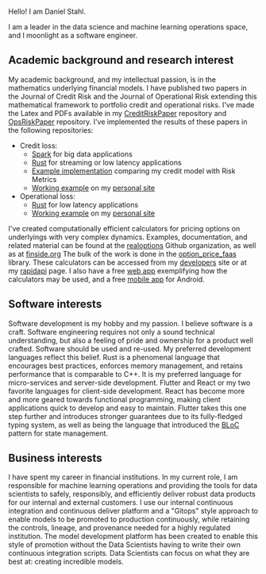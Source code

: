 Hello!  I am Daniel Stahl.

I am a leader in the data science and machine learning operations space, and I moonlight as a software engineer.  

## Academic background and research interest
My academic background, and my intellectual passion, is in the mathematics underlying financial models.  I have published two papers in the Journal of Credit Risk and the Journal of Operational Risk extending this mathematical framework to portfolio credit and operational risks.  I've made the Latex and PDFs available in my [CreditRiskPaper](https://github.com/phillyfan1138/CreditRiskPaper) repository and [OpsRiskPaper](https://github.com/phillyfan1138/OpsRiskPaper) repository.  I've implemented the results of these papers in the following repositories:
* Credit loss: 
    * [Spark](https://github.com/phillyfan1138/CreditLoss) for big data applications
    * [Rust](https://github.com/phillyfan1138/loan_ec) for streaming or low latency applications
    * [Example implementation](https://github.com/phillyfan1138/credit_faas_demo) comparing my credit model with Risk Metrics
    * [Working example](https://danielhstahl.com/#/projects) on my [personal site](https://github.com/phillyfan1138/personalSite-React)
* Operational loss:
    * [Rust](https://github.com/phillyfan1138/ops_faas) for low latency applications
    * [Working example](https://danielhstahl.com/#/projects) on my [personal site](https://github.com/phillyfan1138/)

I've created computationally efficient calculators for pricing options on underlyings with very complex dynamics.  Examples, documentation, and related material can be found at the [realoptions](https://github.com/realoptions) Github organization, as well as at [finside.org](https://finside.org)  The bulk of the work is done in the [option_price_faas](https://github.com/realoptions/option_price_faas) library.  These calculators can be accessed from my [developers](https://developers.finside.org) site or at my [rapidapi](https://rapidapi.com/realoptions-realoptions-default/api/finside1) page.  I also have a free [web app](https://demo.finside.org/#/) exemplifying how the calculators may be used, and a free [mobile app](https://play.google.com/store/apps/details?id=com.finside.realoptions&hl=en_US) for Android.

## Software interests

Software development is my hobby and my passion.  I believe software is a craft.  Software engineering requires not only a sound technical understanding, but also a feeling of pride and ownership for a product well crafted.  Software should be used and re-used.  My preferred development languages reflect this belief.  Rust is a phenomenal language that encourages best practices, enforces memory management, and retains performance that is comparable to C++.  It is my preferred language for micro-services and server-side development.  Flutter and React or my two favorite languages for client-side development.  React has become more and more geared towards functional programming, making client applications quick to develop and easy to maintain.  Flutter takes this one step further and introduces stronger guarantees due to its fully-fledged typing system, as well as being the language that introduced the [BLoC](https://medium.com/flutterpub/architecting-your-flutter-project-bd04e144a8f1) pattern for state management.

## Business interests

I have spent my career in financial institutions.  In my current role, I am responsible for machine learning operations and providing the tools for data scientists to safely, responsibly, and efficiently deliver robust data products for our internal and external customers.  I use our internal continuous integration and continuous deliver platform and a "Gitops" style approach to enable models to be promoted to production continuously, while retaining the controls, lineage, and provenance needed for a highly regulated institution.  The model development platform has been created to enable this style of promotion without the Data Scientists having to write their own continuous integration scripts.  Data Scientists can focus on what they are best at: creating incredible models.  

